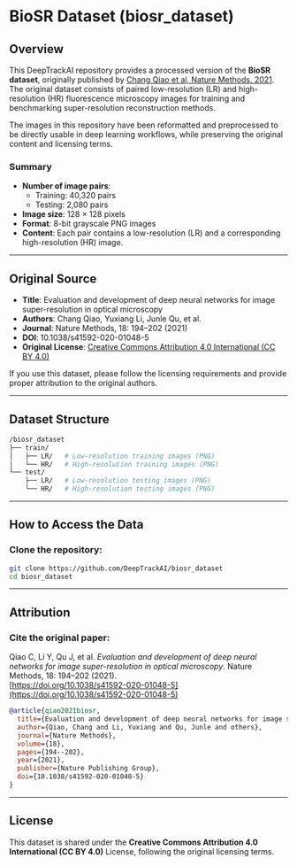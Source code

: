 # BioSR Dataset (biosr_dataset)

## Overview

This DeepTrackAI repository provides a processed version of the **BioSR dataset**, originally published by [Chang Qiao et al, Nature Methods, 2021](https://doi.org/10.1038/s41592-020-01048-5).  
The original dataset consists of paired low-resolution (LR) and high-resolution (HR) fluorescence microscopy images for training and benchmarking super-resolution reconstruction methods.  

The images in this repository have been reformatted and preprocessed to be directly usable in deep learning workflows, while preserving the original content and licensing terms.

### Summary
- **Number of image pairs**:  
  - Training: 40,320 pairs  
  - Testing: 2,080 pairs  
- **Image size**: 128 × 128 pixels  
- **Format**: 8-bit grayscale PNG images  
- **Content**: Each pair contains a low-resolution (LR) and a corresponding high-resolution (HR) image.

---

## Original Source

- **Title**: Evaluation and development of deep neural networks for image super-resolution in optical microscopy  
- **Authors**: Chang Qiao, Yuxiang Li, Junle Qu, et al.  
- **Journal**: Nature Methods, 18: 194–202 (2021)  
- **DOI**: 10.1038/s41592-020-01048-5  
- **Original License**: [Creative Commons Attribution 4.0 International (CC BY 4.0)](https://creativecommons.org/licenses/by/4.0/)

If you use this dataset, please follow the licensing requirements and provide proper attribution to the original authors.

---

## Dataset Structure

```bash
/biosr_dataset  
├── train/  
│   ├── LR/   # Low-resolution training images (PNG)  
│   └── HR/   # High-resolution training images (PNG)  
└── test/  
    ├── LR/   # Low-resolution testing images (PNG)  
    └── HR/   # High-resolution testing images (PNG)  
```

---

## How to Access the Data

### Clone the repository:
```bash
git clone https://github.com/DeepTrackAI/biosr_dataset
cd biosr_dataset
```
---

## Attribution

### Cite the original paper:
Qiao C, Li Y, Qu J, et al. *Evaluation and development of deep neural networks for image super-resolution in optical microscopy*. Nature Methods, 18: 194–202 (2021).  
[https://doi.org/10.1038/s41592-020-01048-5](https://doi.org/10.1038/s41592-020-01048-5)

```bibtex
@article{qiao2021biosr,
  title={Evaluation and development of deep neural networks for image super-resolution in optical microscopy},
  author={Qiao, Chang and Li, Yuxiang and Qu, Junle and others},
  journal={Nature Methods},
  volume={18},
  pages={194--202},
  year={2021},
  publisher={Nature Publishing Group},
  doi={10.1038/s41592-020-01048-5}
}
```

---

## License

This dataset is shared under the **Creative Commons Attribution 4.0 International (CC BY 4.0)** License, following the original licensing terms.
